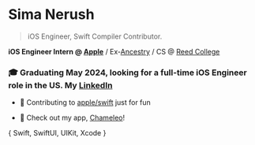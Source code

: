 # Sima Nerush
> iOS Engineer, Swift Compiler Contributor.

**iOS Engineer Intern @ [Apple](https://www.apple.com)** / Ex-[Ancestry](https://www.ancestry.com) / CS @ [Reed College](https://www.reed.edu)

### 🎓 Graduating May 2024, looking for a full-time iOS Engineer role in the US. My [LinkedIn](https://www.linkedin.com/in/simanerush/)

* 🫧 Contributing to [apple/swift](https://github.com/apple/swift) just for fun

* 🐢 Check out my app, [Chameleo](https://apps.apple.com/us/app/chameleo-daily-inspiration/id6443801762)!

{ Swift, SwiftUI, UIKit, Xcode }
